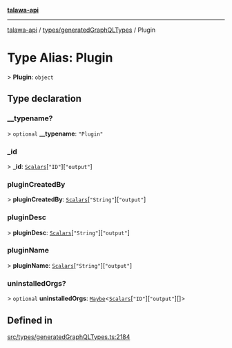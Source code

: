 [**talawa-api**](../../../README.md)

***

[talawa-api](../../../modules.md) / [types/generatedGraphQLTypes](../README.md) / Plugin

# Type Alias: Plugin

\> **Plugin**: `object`

## Type declaration

### \_\_typename?

\> `optional` **\_\_typename**: `"Plugin"`

### \_id

\> **\_id**: [`Scalars`](Scalars.md)\[`"ID"`\]\[`"output"`\]

### pluginCreatedBy

\> **pluginCreatedBy**: [`Scalars`](Scalars.md)\[`"String"`\]\[`"output"`\]

### pluginDesc

\> **pluginDesc**: [`Scalars`](Scalars.md)\[`"String"`\]\[`"output"`\]

### pluginName

\> **pluginName**: [`Scalars`](Scalars.md)\[`"String"`\]\[`"output"`\]

### uninstalledOrgs?

\> `optional` **uninstalledOrgs**: [`Maybe`](Maybe.md)\<[`Scalars`](Scalars.md)\[`"ID"`\]\[`"output"`\][]\>

## Defined in

[src/types/generatedGraphQLTypes.ts:2184](https://github.com/PalisadoesFoundation/talawa-api/blob/4b5c74fd36bcfc2e36f3a06b67d517e865c188be/src/types/generatedGraphQLTypes.ts#L2184)
